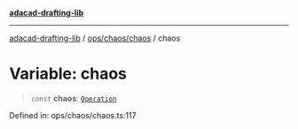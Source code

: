 [**adacad-drafting-lib**](../../../../README.md)

***

[adacad-drafting-lib](../../../../modules.md) / [ops/chaos/chaos](../README.md) / chaos

# Variable: chaos

> `const` **chaos**: [`Operation`](../../../../objects/datatypes/type-aliases/Operation.md)

Defined in: ops/chaos/chaos.ts:117

